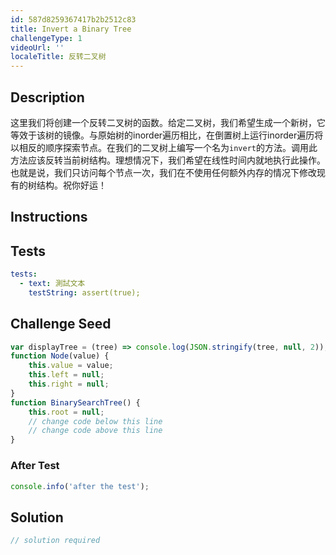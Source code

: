 ```yaml
---
id: 587d8259367417b2b2512c83
title: Invert a Binary Tree
challengeType: 1
videoUrl: ''
localeTitle: 反转二叉树
---
```


## Description
<section id="description">这里我们将创建一个反转二叉树的函数。给定二叉树，我们希望生成一个新树，它等效于该树的镜像。与原始树的inorder遍历相比，在倒置树上运行inorder遍历将以相反的顺序探索节点。在我们的二叉树上编写一个名为<code>invert</code>的方法。调用此方法应该反转当前树结构。理想情况下，我们希望在线性时间内就地执行此操作。也就是说，我们只访问每个节点一次，我们在不使用任何额外内存的情况下修改现有的树结构。祝你好运！ </section>

## Instructions
<section id="instructions">
</section>

## Tests
<section id='tests'>

```yml
tests:
  - text: 測試文本
    testString: assert(true);

```

</section>

## Challenge Seed
<section id='challengeSeed'>

<div id='js-seed'>

```js
var displayTree = (tree) => console.log(JSON.stringify(tree, null, 2));
function Node(value) {
    this.value = value;
    this.left = null;
    this.right = null;
}
function BinarySearchTree() {
    this.root = null;
    // change code below this line
    // change code above this line
}

```

</div>


### After Test
<div id='js-teardown'>

```js
console.info('after the test');
```

</div>

</section>

## Solution
<section id='solution'>

```js
// solution required
```
</section>
